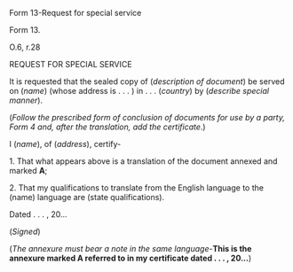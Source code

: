 Form 13-Request for special service

Form 13.

O.6, r.28

REQUEST FOR SPECIAL SERVICE

It is requested that the sealed copy of (*description of document*) be
served on (*name*) (whose address is . . . ) in . . . (*country*) by
(*describe special manner*).

(*Follow the prescribed form of conclusion of documents for use by a
party, Form 4 and, after the translation, add the certificate*.)

I (*name*), of (*address*), certify-

1\. That what appears above is a translation of the document annexed
and marked **A**;

2\. That my qualifications to translate from the English language to
the (name) language are (state qualifications).

Dated . . . , 20\...

(*Signed*)

(*The annexure must bear a note in the same language*-**This is the
annexure marked **A** referred to in my certificate dated . . . ,
20\...**)

